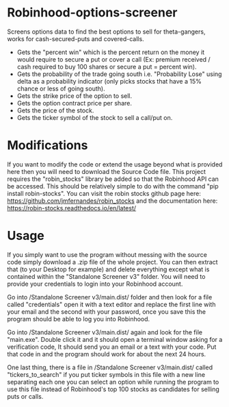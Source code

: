# Robinhood-options-screener
Screens options data to find the best options to sell for theta-gangers, works for cash-secured-puts and covered-calls. 

* Gets the "percent win" which is the percent return on the money it would require to secure a put or cover a call (Ex: premium received / cash required to buy 100 shares or secure a put = percent win). 
* Gets the probability of the trade going south i.e. "Probability Lose" using delta as a probability indicator (only picks stocks that have a 15% chance or less of going south). 
* Gets the strike price of the option to sell. 
* Gets the option contract price per share. 
* Gets the price of the stock. 
* Gets the ticker symbol of the stock to sell a call/put on.

# Modifications
If you want to modify the code or extend the usage beyond what is provided here then you will need to download the Source Code file. This project requires the "robin_stocks" library be added so that the Robinhood API can be accessed. This should be relatively simple to do with the command "pip install robin-stocks". You can visit the robin stocks github page here: https://github.com/jmfernandes/robin_stocks and the documentation here: https://robin-stocks.readthedocs.io/en/latest/

# Usage
If you simply want to use the program without messing with the source code simply download a .zip file of the whole project. You can then extract that (to your Desktop for example) and delete everything except what is contained within the "Standalone Screener v3" folder. You will need to provide your credentials to login into your Robinhood account. 

Go into /Standalone Screener v3/main.dist/ folder and then look for a file called "credentials" open it with a text editor and replace the first line with your email and the second with your password, once you save this the program should be able to log you into Robinhood.

Go into /Standalone Screener v3/main.dist/ again and look for the file "main.exe". Double click it and it should open a terminal window asking for a verification code, It should send you an email or a text with your code. Put that code in and the program should work for about the next 24 hours. 

One last thing, there is a file in /Standalone Screener v3/main.dist/ called "tickers_to_search" if you put ticker symbols in this file with a new line separating each one you can select an option while running the program to use this file instead of Robinhood's top 100 stocks as candidates for selling puts or calls.

